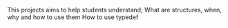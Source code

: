This projects aims to help students understand;
What are structures, when, why and how to use them
How to use typedef
